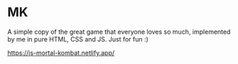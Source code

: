 # MK
A simple copy of the great game that everyone loves so much, implemented by me in pure HTML, CSS and JS. Just for fun :)

https://js-mortal-kombat.netlify.app/
